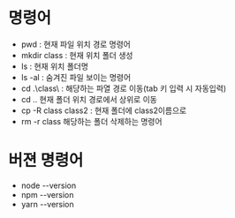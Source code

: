 # 명령어
- pwd : 현재 파일 위치 경로 명령어
- mkdir class : 현재 위치 폴더 생성
- ls :  현재 위치 폴더명
- ls  -al : 숨겨진 파일 보이는 명령어
- cd .\class\ : 해댱하는 파열 경로 이동(tab 키 입력 시 자동입력)
- cd .. 현재 폴더 위치 경로에서 상위로 이동
- cp -R class class2 : 현재 폴더에 class2이름으로
-  rm -r class  해당하는 폴더 삭제하는 명령어

# 버젼 명령어
- node --version
- npm --version 
- yarn --version 
